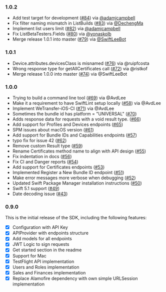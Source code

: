 ### 1.0.2
- Add test target for development ([#84](https://github.com/AvdLee/appstoreconnect-swift-sdk/pull/84)) via [@adamjcampbell](https://github.com/adamjcampbell)
- Fix filter naming mismatch in ListBuilds ([#83](https://github.com/AvdLee/appstoreconnect-swift-sdk/pull/83)) via [@DechengMa](https://github.com/DechengMa)
- Implement list users limit ([#82](https://github.com/AvdLee/appstoreconnect-swift-sdk/pull/82)) via [@adamjcampbell](https://github.com/adamjcampbell)
- Fix ListBetaTesters.Fields ([#80](https://github.com/AvdLee/appstoreconnect-swift-sdk/pull/80)) via [@yonaskolb](https://github.com/yonaskolb)
- Merge release 1.0.1 into master ([#79](https://github.com/AvdLee/appstoreconnect-swift-sdk/pull/79)) via [@SwiftLeeBot](https://github.com/SwiftLeeBot)

### 1.0.1
- Device.attributes.devicesClass is misnamed ([#76](https://github.com/AvdLee/appstoreconnect-swift-sdk/issues/76)) via @ruipfcosta
- Wrong response type for getAllCertificates call ([#72](https://github.com/AvdLee/appstoreconnect-swift-sdk/pull/72)) via @ristkof
- Merge release 1.0.0 into master ([#74](https://github.com/AvdLee/appstoreconnect-swift-sdk/pull/74)) via @SwiftLeeBot

### 1.0.0
- Trying to build a command line tool ([#69](https://github.com/AvdLee/appstoreconnect-swift-sdk/issues/69)) via @AvdLee
- Make it a requirement to have SwiftLint setup locally ([#58](https://github.com/AvdLee/appstoreconnect-swift-sdk/issues/58)) via @AvdLee
- Implement WeTransfer-iOS-CI ([#71](https://github.com/AvdLee/appstoreconnect-swift-sdk/issues/71)) via @AvdLee
- Sometimes the bundle id has platform = "UNIVERSAL" ([#70](https://github.com/AvdLee/appstoreconnect-swift-sdk/pull/70))
- Adds response data for requests with a void result type. ([#66](https://github.com/AvdLee/appstoreconnect-swift-sdk/pull/66))
- Add support for Profiles and Devices endpoints ([#65](https://github.com/AvdLee/appstoreconnect-swift-sdk/pull/65))
- SPM issues about macOS version ([#61](https://github.com/AvdLee/appstoreconnect-swift-sdk/issues/61))
- Add support for Bundle IDs and Capabilities endpoints ([#57](https://github.com/AvdLee/appstoreconnect-swift-sdk/pull/57))
- typo fix for issue 42 ([#62](https://github.com/AvdLee/appstoreconnect-swift-sdk/pull/62))
- Remove custom Result type ([#59](https://github.com/AvdLee/appstoreconnect-swift-sdk/pull/59))
- Rename Certificates method name to align with API design ([#55](https://github.com/AvdLee/appstoreconnect-swift-sdk/pull/55))
- Fix indentation in docs ([#56](https://github.com/AvdLee/appstoreconnect-swift-sdk/pull/56))
- Fix CI and Danger reports ([#54](https://github.com/AvdLee/appstoreconnect-swift-sdk/pull/54))
- Add support for Certificates endpoints ([#53](https://github.com/AvdLee/appstoreconnect-swift-sdk/pull/53))
- Implemented Register a New Bundle ID endpoint ([#51](https://github.com/AvdLee/appstoreconnect-swift-sdk/pull/51))
- Make error messages more verbose when debugging ([#52](https://github.com/AvdLee/appstoreconnect-swift-sdk/pull/52))
- Updated Swift Package Manager installation instructions ([#50](https://github.com/AvdLee/appstoreconnect-swift-sdk/pull/50))
- Swift 5.1 support ([#49](https://github.com/AvdLee/appstoreconnect-swift-sdk/pull/49))
- Date decoding issue ([#43](https://github.com/AvdLee/appstoreconnect-swift-sdk/issues/43))

### 0.9.0
This is the initial release of the SDK, including the following features:

- [x] Configuration with API Key
- [x] APIProvider with endpoints structure
- [x] Add models for all endpoints
- [x] JWT Logic to sign requests
- [x] Get started section in the readme
- [x] Support for Mac
- [x] TestFlight API implementation
- [x] Users and Roles implementation
- [x] Sales and Finances implementation
- [x] Replace Alamofire dependency with own simple URLSession implementation